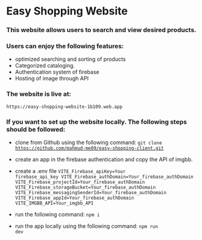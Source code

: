# Easy Shopping Website

### This website allows users to search and view desired products.

### Users can enjoy the following features:

- optimized searching and sorting of products
- Categorized cataloging.
- Authentication system of firebase
- Hosting of image through API

### The website is live at: 
    https://easy-shopping-website-1b109.web.app

### If you want to set up the website locally. The following steps should be followed:

- clone from Github using the following command:
    <code>git clone https://github.com/mahmud-me09/easy-shopping-client.git</code>
- create an app in the firebase authentication and copy the API of imgbb. 
- create a .env file
<code>VITE_Firebase_apiKey=Your firebase_api_key
    VITE_Firebase_authDomain=Your_firebase_authDomain
    VITE_Firebase_projectId=Your_firebase_authDomain
    VITE_Firebase_storageBucket=Your_firebase_authDomain
    VITE_Firebase_messagingSenderId=Your_firebase_authDomain
    VITE_Firebase_appId=Your_firebase_authDomain
    VITE_IMGBB_API=Your_imgbb_API</code>


- run the following command:
    <code>npm i</code>

- run the app locally using the following command:
    <code>npm run dev</code>
